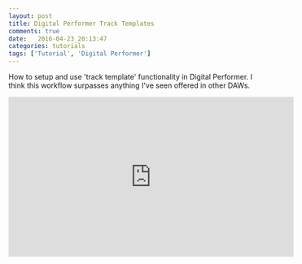 ```yaml
---
layout: post
title: Digital Performer Track Templates
comments: true
date:   2016-04-23_20:13:47 
categories: tutorials
tags: ['Tutorial', 'Digital Performer']
---
```

How to setup and use 'track template' functionality in Digital Performer. I think this workflow surpasses anything I've seen offered in other DAWs.

<iframe width="560" height="315" src="https://www.youtube.com/embed/XP3VYAujBAU" frameborder="0" allowfullscreen></iframe>

<p>

